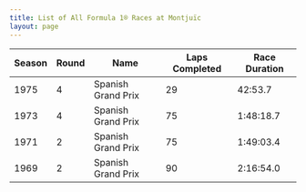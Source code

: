 ```yaml
---
title: List of All Formula 1® Races at Montjuïc
layout: page
---
```



| Season | Round | Name | Laps Completed | Race Duration |
|--|--|--|--|--|
| 1975 | 4 | Spanish Grand Prix | 29 | 42:53.7 |
| 1973 | 4 | Spanish Grand Prix | 75 | 1:48:18.7 |
| 1971 | 2 | Spanish Grand Prix | 75 | 1:49:03.4 |
| 1969 | 2 | Spanish Grand Prix | 90 | 2:16:54.0 |


